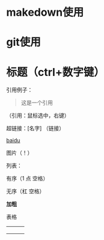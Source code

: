 # makedown使用

# git使用

# 标题（ctrl+数字键）

引用例子：

> 这是一个引用

（引用：鼠标选中，右键）

超链接：[名字]    （链接）

[baidu](http://www.baidu.com)

图片（！[]()）	



列表：

有序（1 点 空格）

无序（杠 空格）

**加粗**



表格

|      |      |      |
| ---- | ---- | ---- |
|      |      |      |
|      |      |      |
|      |      |      |



